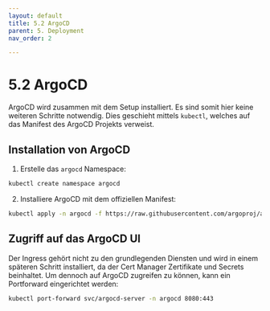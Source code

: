 ```yaml
---
layout: default
title: 5.2 ArgoCD
parent: 5. Deployment
nav_order: 2

---
```


# 5.2 ArgoCD

ArgoCD wird zusammen mit dem Setup installiert. Es sind somit hier keine weiteren Schritte notwendig. Dies geschieht mittels `kubectl`, welches auf das Manifest des ArgoCD Projekts verweist.

## Installation von ArgoCD

1. Erstelle das `argocd` Namespace:

```bash
kubectl create namespace argocd
```

2. Installiere ArgoCD mit dem offiziellen Manifest:

```bash
kubectl apply -n argocd -f https://raw.githubusercontent.com/argoproj/argo-cd/stable/manifests/install.yaml
```

## Zugriff auf das ArgoCD UI

Der Ingress gehört nicht zu den grundlegenden Diensten und wird in einem späteren Schritt installiert, da der Cert Manager Zertifikate und Secrets beinhaltet. Um dennoch auf ArgoCD zugreifen zu können, kann ein Portforward eingerichtet werden:

```bash
kubectl port-forward svc/argocd-server -n argocd 8080:443
```
